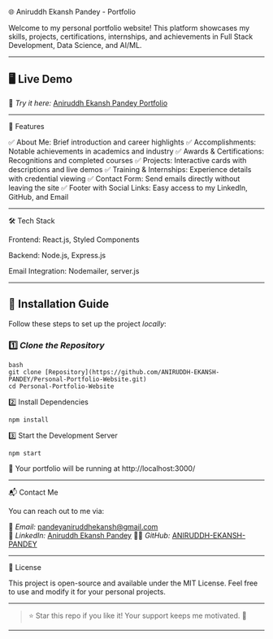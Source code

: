 🌐 Aniruddh Ekansh Pandey - Portfolio

Welcome to my personal portfolio website! This platform showcases my skills, projects, certifications, internships, and achievements in Full Stack Development, Data Science, and AI/ML.

---

## 🖥 Live Demo

🔗 _Try it here:_ [Aniruddh Ekansh Pandey Portfolio](https://aniruddh-portfolio-six.vercel.app/)

---

🎯 Features

✅ About Me: Brief introduction and career highlights
✅ Accomplishments: Notable achievements in academics and industry
✅ Awards & Certifications: Recognitions and completed courses
✅ Projects: Interactive cards with descriptions and live demos
✅ Training & Internships: Experience details with credential viewing
✅ Contact Form: Send emails directly without leaving the site
✅ Footer with Social Links: Easy access to my LinkedIn, GitHub, and Email

---

🛠 Tech Stack

Frontend: React.js, Styled Components

Backend: Node.js, Express.js

Email Integration: Nodemailer, server.js

---

## 🚀 Installation Guide

Follow these steps to set up the project _locally_:

### 1️⃣ _Clone the Repository_

    bash
    git clone [Repository](https://github.com/ANIRUDDH-EKANSH-PANDEY/Personal-Portfolio-Website.git)
    cd Personal-Portfolio-Website

2️⃣ Install Dependencies

    npm install

3️⃣ Start the Development Server

    npm start

🚀 Your portfolio will be running at http://localhost:3000/

---

📬 Contact Me

You can reach out to me via:

📧 _Email:_ [pandeyaniruddhekansh@gmail.com](mailto:pandeyaniruddhekansh@gmail.com)  
🔗 _LinkedIn:_ [Aniruddh Ekansh Pandey](https://www.linkedin.com/in/aniruddh-ekansh-pandey-447904258)
👨‍💻 _GitHub:_ [ANIRUDDH-EKANSH-PANDEY](https://github.com/ANIRUDDH-EKANSH-PANDEY)

---

📜 License

This project is open-source and available under the MIT License. Feel free to use and modify it for your personal projects.

---

> ⭐ Star this repo if you like it! Your support keeps me motivated. 🚀

---
